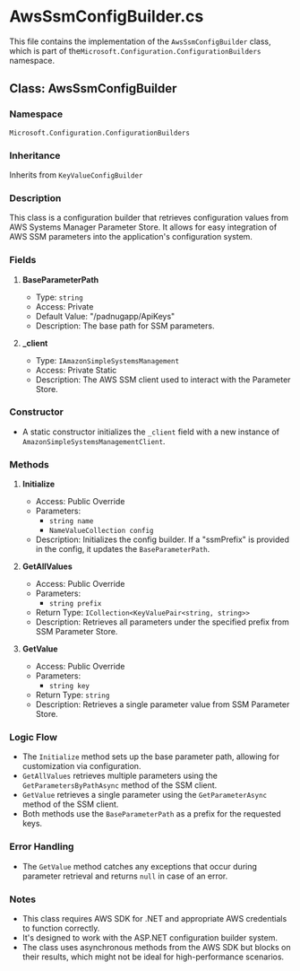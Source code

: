 # AwsSsmConfigBuilder.cs

This file contains the implementation of the `AwsSsmConfigBuilder` class, which is part of the`Microsoft.Configuration.ConfigurationBuilders` namespace.

## Class: AwsSsmConfigBuilder

### Namespace
`Microsoft.Configuration.ConfigurationBuilders`

### Inheritance
Inherits from `KeyValueConfigBuilder`

### Description
This class is a configuration builder that retrieves configuration values from AWS Systems Manager Parameter Store. It allows for easy integration of AWS SSM parameters into the application's configuration system.

### Fields

1. **BaseParameterPath**
   - Type: `string`
   - Access: Private
   - Default Value: "/padnugapp/ApiKeys"
   - Description: The base path for SSM parameters.

2. **_client**
   - Type: `IAmazonSimpleSystemsManagement`
   - Access: Private Static
   - Description: The AWS SSM client used to interact with the Parameter Store.

### Constructor

- A static constructor initializes the `_client` field with a new instance of `AmazonSimpleSystemsManagementClient`.

### Methods

1. **Initialize**
   - Access: Public Override
   - Parameters:
     - `string name`
     - `NameValueCollection config`
   - Description: Initializes the config builder. If a "ssmPrefix" is provided in the config, it updates the `BaseParameterPath`.

2. **GetAllValues**
   - Access: Public Override
   - Parameters:
     - `string prefix`
   - Return Type: `ICollection<KeyValuePair<string, string>>`
   - Description: Retrieves all parameters under the specified prefix from SSM Parameter Store.

3. **GetValue**
   - Access: Public Override
   - Parameters:
     - `string key`
   - Return Type: `string`
   - Description: Retrieves a single parameter value from SSM Parameter Store.

### Logic Flow

- The `Initialize` method sets up the base parameter path, allowing for customization via configuration.
- `GetAllValues` retrieves multiple parameters using the `GetParametersByPathAsync` method of the SSM client.
- `GetValue` retrieves a single parameter using the `GetParameterAsync` method of the SSM client.
- Both methods use the `BaseParameterPath` as a prefix for the requested keys.

### Error Handling

- The `GetValue` method catches any exceptions that occur during parameter retrieval and returns `null` in case of an error.

### Notes

- This class requires AWS SDK for .NET and appropriate AWS credentials to function correctly.
- It's designed to work with the ASP.NET configuration builder system.
- The class uses asynchronous methods from the AWS SDK but blocks on their results, which might not be ideal for high-performance scenarios.